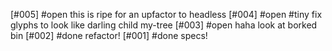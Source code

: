 [#005] #open this is ripe for an upfactor to headless
[#004] #open #tiny fix glyphs to look like darling child my-tree
[#003] #open haha look at borked bin
[#002]       #done refactor!
[#001]       #done specs!
